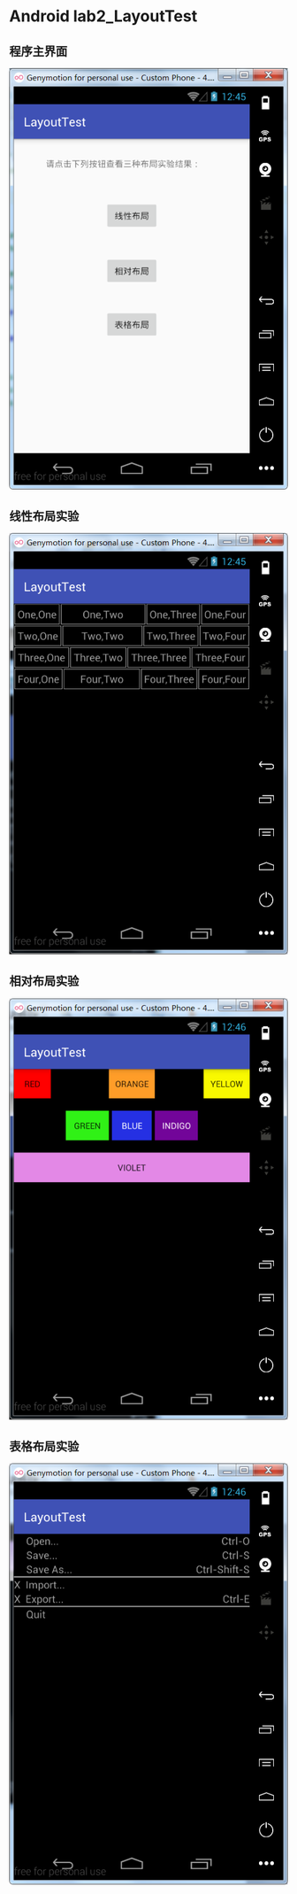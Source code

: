 # Android lab2_LayoutTest
## 程序主界面
![程序主界面](https://github.com/lois00/AndroidLab/blob/master/app/src/main/java/cl/fjnu/edu/cn/android_lab/lab2_LayoutTest/images/mainActivity.png)
## 线性布局实验
![线性布局实验](https://github.com/lois00/AndroidLab/blob/master/app/src/main/java/cl/fjnu/edu/cn/android_lab/lab2_LayoutTest/images/linearLayout.png)
## 相对布局实验
![相对布局实验](https://github.com/lois00/AndroidLab/blob/master/app/src/main/java/cl/fjnu/edu/cn/android_lab/lab2_LayoutTest/images/relativeLayout.png)
## 表格布局实验
![表格布局实验](https://github.com/lois00/AndroidLab/blob/master/app/src/main/java/cl/fjnu/edu/cn/android_lab/lab2_LayoutTest/images/tableLayout.png)
